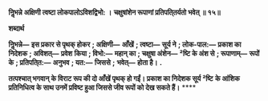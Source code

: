 **निॢभन्ने अक्षिणी त्वष्टा लोकपालोऽविशद्विभो: ।** **चक्षुषांशेन रूपाणां प्रतिपति्तर्यतो भवेत् ॥ १५॥** 

**शब्दार्थ** 

**निॢभन्ने—** **इस प्रकार से पृथक् होकर** **; अक्षिणी—** **आँखें** **; त्वष्टा—** **सूर्य ने** **; लोक-पाल:—** **प्रकाश का निदेशक** **; अविशत्—** **प्रवेश** **किया** **; विभो:—** **महान् का** **; चक्षुषा अंशेन—** **²ष्टि के अंश से** **; रूपाणाम्—** **रूपों के** **; प्रतिपति्त:—** **अनुभव** **; यत:—** **जिससे** **;** **भवेत्—** **होता है।** **.** 

**तत्पश्चात् भगवान् के विराट रूप की दो आँखें पृथक् हो गईं। प्रकाश का निदेशक सूर्य ²ष्टि** **के आंशिक प्रतिनिधित्व के साथ उनमें प्रविष्ट हुआ जिससे जीव रूपों को देख सकते हैं।** **** 